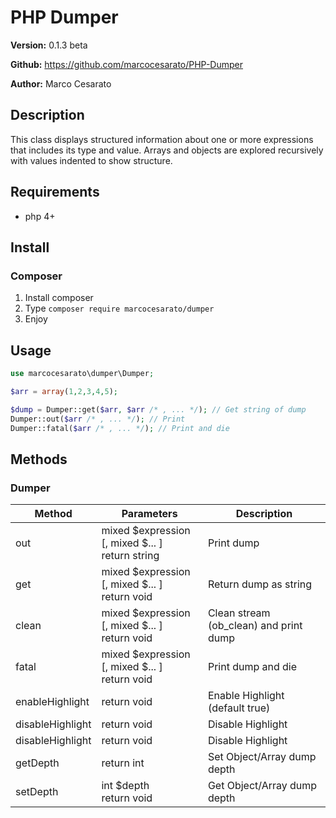 # PHP Dumper

**Version:** 0.1.3 beta

**Github:** https://github.com/marcocesarato/PHP-Dumper

**Author:** Marco Cesarato

## Description

This class displays structured information about one or more expressions that includes its type and value. Arrays and objects are explored recursively with values indented to show structure.

## Requirements

- php 4+

## Install

### Composer
1. Install composer
2. Type `composer require marcocesarato/dumper`
4. Enjoy

## Usage

```php
use marcocesarato\dumper\Dumper;

$arr = array(1,2,3,4,5);

$dump = Dumper::get($arr, $arr /* , ... */); // Get string of dump
Dumper::out($arr /* , ... */); // Print
Dumper::fatal($arr /* , ... */); // Print and die
```

## Methods

### Dumper

| Method      | Parameters                          | Description                                        |
| ----------- | ----------------------------------- | -------------------------------------------------- |
| out    |       mixed $expression [, mixed $... ]<br>return string   | Print dump      |
| get      | 	   mixed $expression [, mixed $... ]<br>return void | Return dump as string  |
| clean      |    mixed $expression [, mixed $... ]<br>return void  | Clean stream (ob_clean) and print dump |
| fatal      |   mixed $expression [, mixed $... ]<br>return void  | Print dump and die |
| enableHighlight      |   return void  | Enable Highlight (default true) |
| disableHighlight      |   return void  | Disable Highlight |
| disableHighlight      |   return void  | Disable Highlight |
| getDepth      |   return int  | Set Object/Array dump depth |
| setDepth      |   int $depth<br>return void  | Get Object/Array dump depth |